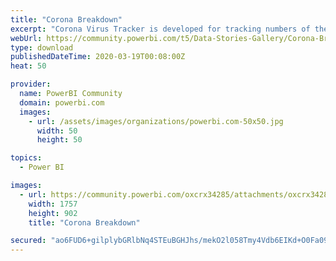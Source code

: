 ```yaml
---
title: "Corona Breakdown"
excerpt: "Corona Virus Tracker is developed for tracking numbers of the virus spreading around the world. Please have a look &amp; spread awareness."
webUrl: https://community.powerbi.com/t5/Data-Stories-Gallery/Corona-Breakdown/m-p/981346
type: download
publishedDateTime: 2020-03-19T00:08:00Z
heat: 50

provider:
  name: PowerBI Community
  domain: powerbi.com
  images:
    - url: /assets/images/organizations/powerbi.com-50x50.jpg
      width: 50
      height: 50

topics:
  - Power BI

images:
  - url: https://community.powerbi.com/oxcrx34285/attachments/oxcrx34285/DataStoriesGallery/3527/1/Corona%20Virus.PNG
    width: 1757
    height: 902
    title: "Corona Breakdown"

secured: "ao6FUD6+gilplybGRlbNq4STEuBGHJhs/mekO2l058Tmy4Vdb6EIKd+O0Fa09fXWAqxdbZDw+2APVxF1hecBXKbpU9d0I99sW97IolWH9qscwhgzy6zjZe7oBpdXOlei3MaJVDSFd7k9y4gNzqWaaM91SnvMDcsx40DvT5T/lhHpD0jdJqDzceYPNvYY30bGt8EkUC8wf+p8UlYzcv/boIxGt56WnNmVOHl0aVW0B9gmt0b+8a+B2W4yLkbGsmnTyvZrm8R5gJbB5CXe4jtJ/10iw111SymgdT9ZICbJdy8/nj7J6LK7iKL5G02aadlobZwDqW5BJhwcufMMOR2uf81Lm8Vqf/aqHAIWkOox1mqyfiiBu+bH+wojTufAZarZ;n8W7rUnZPhUgyrD7xAa24g=="
---
```


